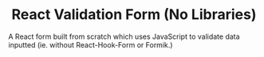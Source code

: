 <div align=center>

<h1>
React Validation Form (No Libraries)
</h1>

</div>

A React form built from scratch which uses JavaScript to validate data inputted (ie. without React-Hook-Form or Formik.) 

